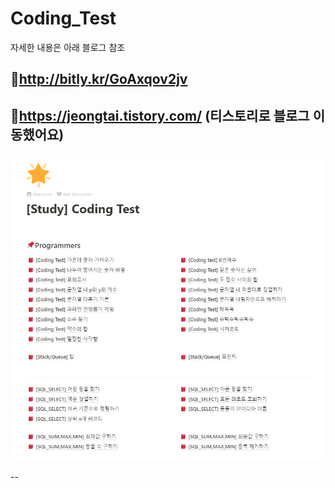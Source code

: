 # Coding_Test

자세한 내용은 아래 블로그 참조

## 🚀http://bitly.kr/GoAxqov2jv
## 🚀https://jeongtai.tistory.com/  (티스토리로 블로그 이동했어요)

![1593344189043](assets/1593344189043.png)

--
